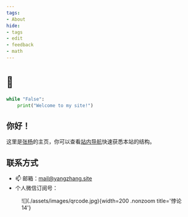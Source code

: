 ```yaml
---
tags:
- About
hide:
- tags
- edit
- feedback
- math
---
```


# 👋

```python title="say_hi.py"
while "False":
	print("Welcome to my site!")
```

<h2>你好！</h2>

这里是[张杨](/About/resume.html)的主页，你可以查看[站内导航](/About/)快速获悉本站的结构。

<h2>联系方式</h2>

- 📫 邮箱：[mail@yangzhang.site](mailto:mail@yangzhang.site)
- 个人微信订阅号：

<figure markdown>
![](./assets/images/qrcode.jpg){width=200 .nonzoom title='悖论14'}
</figure>